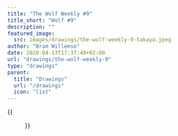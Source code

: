 ```yaml
---
title: "The Wolf Weekly #9"
title_short: "Wolf #9"
description: ""
featured_image:
  src: images/drawings/the-wolf-weekly-9-takaya.jpeg
author: "Bram Willemse"
date: 2020-04-13T17:37:48+02:00
url: "drawings/the-wolf-weekly-9"
type: "drawings"
parent:
  title: "Drawings"
  url: "/drawings"
  icon: "list"
---
```


{{<figure src="images/drawings/the-wolf-weekly-9-takaya.jpeg">}}